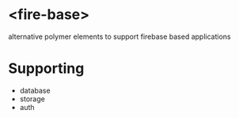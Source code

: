 # \<fire-base\>

alternative polymer elements to support firebase based  applications

# Supporting
- database
- storage
- auth
 
# 
